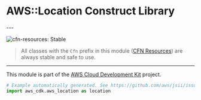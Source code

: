 # AWS::Location Construct Library

<!--BEGIN STABILITY BANNER-->---


![cfn-resources: Stable](https://img.shields.io/badge/cfn--resources-stable-success.svg?style=for-the-badge)

> All classes with the `Cfn` prefix in this module ([CFN Resources](https://docs.aws.amazon.com/cdk/latest/guide/constructs.html#constructs_lib)) are always stable and safe to use.

---
<!--END STABILITY BANNER-->

This module is part of the [AWS Cloud Development Kit](https://github.com/aws/aws-cdk) project.

```python
# Example automatically generated. See https://github.com/aws/jsii/issues/826
import aws_cdk.aws_location as location
```
